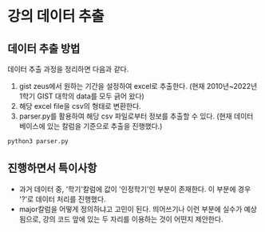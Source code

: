 # 강의 데이터 추출

## 데이터 추출 방법
데이터 추출 과정을 정리하면 다음과 같다.

1. gist zeus에서 원하는 기간을 설정하여 excel로 추출한다. (현재 2010년~2022년 1학기 GIST 대학의 data를 모두 긁어 왔다)
2. 해당 excel file을 csv의 형태로 변환한다.
3. parser.py를 활용하여 해당 csv 파일로부터 정보를 추출할 수 있다. (현재 데이터베이스에 있는 칼럼을 기준으로 추출을 진행했다.)

```bash
python3 parser.py
```

## 진행하면서 특이사항
- 과거 데이터 중, '학기'칼럼에 값이 '인정학기'인 부분이 존재한다. 이 부분에 경우 '?'로 데이터 처리를 진행했다.
- major칼럼을 어떻게 정의하냐고 고민이 된다. 띄어쓰기나 이런 부분에 실수가 예상됨으로, 강의 코드 앞에 있는 두 자리를 이용하는 것이 어떤지 제안한다.
